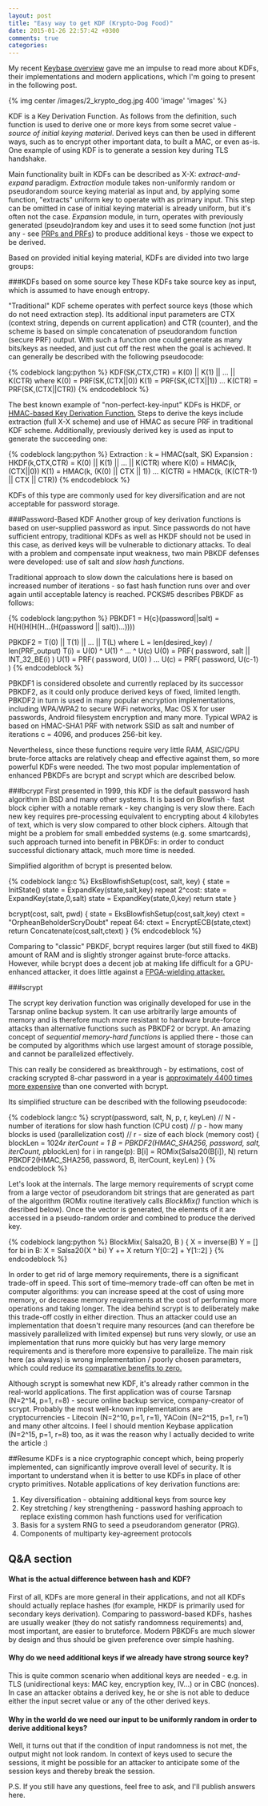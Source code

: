 ```yaml
---
layout: post
title: "Easy way to get KDF (Krypto-Dog Food)"
date: 2015-01-26 22:57:42 +0300
comments: true
categories: 
---
```

My recent <a href="/blog/2015/01/17/cryptosocial-network-from-the-inside/">Keybase overview</a> gave me an impulse to read more about KDFs, their implementations and modern applications, which I'm going to present in the following post.

{% img center /images/2_krypto_dog.jpg 400 'image' 'images' %}

KDF is a Key Derivation Function. As follows from the definition, such function is used to derive one or more keys from some secret value - *source of initial keying material*.
Derived keys can then be used in different ways, such as to encrypt other important data, to built a MAC, or even as-is. 
One example of using KDF is to generate a session key during TLS handshake. 

Main functionality built in KDFs can be described as X-X: *extract-and-expand* paradigm.
*Extraction* module takes non-uniformly random or pseudorandom source keying material as input and, by applying some function, "extracts" uniform key to operate with as primary input.
This step can be omitted in case of initial keying material is already uniform, but it's often not the case.
*Expansion* module, in turn, operates with previously generated (pseudo)random key and uses it to seed some function (not just any - see <a href="https://crypto.stanford.edu/~dabo/cs255/lectures/PRP-PRF.pdf">PRPs and PRFs</a>) to produce additional keys - those we expect to be derived.

Based on provided initial keying material, KDFs are divided into two large groups:

###KDFs based on some source key
These KDFs take source key as input, which is assumed to have enough entropy.

"Traditional" KDF scheme operates with perfect source keys (those which do not need extraction step). 
Its additional input parameters are CTX (context string, depends on current application) and CTR (counter), and the scheme is based on simple concatenation of pseudorandom function (secure PRF) output. 
With such a function one could generate as many bits/keys as needed, and just cut off the rest when the goal is achieved.
It can generally be described with the following pseudocode: 

{% codeblock lang:python %}
KDF(SK,CTX,CTR) = K(0) || K(1) || ... || K(CTR)
    where
    K(0)   = PRF(SK,(CTX||0)) 
    K(1)   = PRF(SK,(CTX||1)) 
    ...
    K(CTR) = PRF(SK,(CTX||CTR))
{% endcodeblock %}

The best known example of "non-perfect-key-input" KDFs is HKDF, or <a href="https://eprint.iacr.org/2010/264.pdf">HMAC-based Key Derivation Function.</a>
Steps to derive the keys include extraction (full X-X scheme) and use of HMAC as secure PRF in traditional KDF scheme.
Additionally, previously derived key is used as input to generate the succeeding one:

{% codeblock lang:python %}
Extraction : k = HMAC(salt, SK)
Expansion  : HKDF(k,CTX,CTR) = K(0) || K(1) || ... || K(CTR)
                where
                K(0)   = HMAC(k, (CTX||0))
                K(1)   = HMAC(k, (K(0) || CTX || 1))
                ...
                K(CTR) = HMAC(k, (K(CTR-1) || CTX || CTR))
{% endcodeblock %}

KDFs of this type are commonly used for key diversification and are not acceptable for password storage.


###Password-Based KDF
Another group of key derivation functions is based on user-supplied password as input.
Since passwords do not have sufficient entropy, traditional KDFs as well as HKDF should not be used in this case, as derived keys will be vulnerable to dictionary attacks.
To deal with a problem and compensate input weakness, two main PBKDF defenses were developed: use of salt and *slow hash functions*.

Traditional approach to slow down the calculations here is based on increased number of iterations - so fast hash function runs over and over again until acceptable latency is reached.
PCKS#5 describes PBKDF as follows:

{% codeblock lang:python %}
PBKDF1 = H{c}(password||salt) = H(H(H(H(H...(H(password || salt))...))))


PBKDF2 = T(0) || T(1) || ... || T(L)
    where
    L = len(desired_key) / len(PRF_output)
    T(i) = U(0) ^ U(1) ^ ... ^ U(c)
    U(0) = PRF( password, salt || INT_32_BE(i) )
    U(1) = PRF( password, U(0) )
    ...
    U(c) = PRF( password, U(c-1) )
{% endcodeblock %}

PBKDF1 is considered obsolete and currently replaced by its successor PBKDF2, as it could only produce derived keys of fixed, limited length.
PBKDF2 in turn is used in many popular encryption implementations, including WPA/WPA2 to secure WiFi networks, Mac OS X for user passwords, Android filesystem encryption and many more.
Typical WPA2 is based on HMAC-SHA1 PRF with network SSID as salt and number of iterations c = 4096, and produces 256-bit key.

Nevertheless, since these functions require very little RAM, ASIC/GPU brute-force attacks are relatively cheap and effective against them, so more powerful KDFs were needed.
The two most popular implementation of enhanced PBKDFs are bcrypt and scrypt which are described below.

###bcrypt
First presented in 1999, this KDF is the default password hash algorithm in BSD and many other systems.
It is based on Blowfish - fast block cipher with a notable remark - key changing is very slow there. 
Each new key requires pre-processing equivalent to encrypting about 4 kilobytes of text, which is very slow compared to other block ciphers. 
Altough that might be a problem for small embedded systems (e.g. some smartcards), such approach turned into benefit in PBKDFs: in order to conduct successful dictionary attack, much more time is needed.

Simplified algorithm of bcrypt is presented below.

{% codeblock lang:c %}
EksBlowfishSetup(cost, salt, key)
{
   state = InitState()
   state = ExpandKey(state,salt,key)
   repeat 2^cost:
      state = ExpandKey(state,0,salt)
      state = ExpandKey(state,0,key)
   return state
}


bcrypt(cost, salt, pwd)
{
   state = EksBlowfishSetup(cost,salt,key)
   ctext = "OrpheanBeholderScryDoubt"
   repeat 64:
      ctext = EncryptECB(state,ctext)
   return Concatenate(cost,salt,ctext)
}
{% endcodeblock %}

Comparing to "classic" PBKDF, bcrypt requires larger (but still fixed to 4KB) amount of RAM and is slightly stronger against brute-force attacks.
However, while bcrypt does a decent job at making life difficult for a GPU-enhanced attacker, it does little against a <a href="http://www.openwall.com/presentations/Passwords14-Energy-Efficient-Cracking/">FPGA-wielding attacker.</a>


###scrypt

The scrypt key derivation function was originally developed for use in the Tarsnap online backup system.
It can use arbitrarily large amounts of memory and is therefore much more resistant to hardware brute-force attacks than alternative functions such as PBKDF2 or bcrypt.
An amazing concept of *sequential memory-hard functions* is applied there - those can be computed by algorithms which use largest amount of storage possible, and cannot be parallelized effectively.

This can really be considered as breakthrough - by estimations, cost of cracking scrypted 8-char password in a year is <a href="http://www.tarsnap.com/scrypt/scrypt.pdf">approximately 4400 times more expensive</a> 
than one converted with bcrypt.

Its simplified structure can be described with the following pseudocode:

{% codeblock lang:c %}
scrypt(password, salt, N, p, r, keyLen)
// N - number of iterations for slow hash function      (CPU cost)
// p - how many blocks is used                          (parallelization cost)
// r - size of each block                               (memory cost)
{
   blockLen = 1024*r 
   iterCount = 1
   B = PBKDF2(HMAC_SHA256, password, salt, iterCount, p*blockLen) 
   for i in range(p):
      B[i] = ROMix(Salsa20(B[i]), N)
   return PBKDF2(HMAC_SHA256, password, B, iterCount, keyLen) 
}
{% endcodeblock %}

Let's look at the internals.
The large memory requirements of scrypt come from a large vector of pseudorandom bit strings that are generated as part of the algorithm (ROMix routine iteratively calls *BlockMix()* function which is desribed below).
Once the vector is generated, the elements of it are accessed in a pseudo-random order and combined to produce the derived key. 

{% codeblock lang:python %}
BlockMix( Salsa20, B )
{
   X = inverse(B)
   Y = []
   for bi in B:
      X = Salsa20(X ^ bi)
      Y += X
   return Y[0::2] + Y[1::2]
}
{% endcodeblock %}

In order to get rid of large memory requirements, there is a significant trade-off in speed.
This sort of time–memory trade-off can often be met in computer algorithms: you can increase speed at the cost of using more memory, or decrease memory requirements at the cost of performing more operations and taking longer. 
The idea behind scrypt is to deliberately make this trade-off costly in either direction. 
Thus an attacker could use an implementation that doesn't require many resources (and can therefore be massively parallelized with limited expense) but runs very slowly, or use an implementation that runs more quickly but 
has very large memory requirements and is therefore more expensive to parallelize. The main risk here (as always) is wrong implementation / poorly chosen parameters, which could reduce its <a href="http://blog.ircmaxell.com/2014/03/why-i-dont-recommend-scrypt.html">comparative benefits to zero.</a>

Although scrypt is somewhat new KDF, it's already rather common in the real-world applications. 
The first application was of course Tarsnap (N=2^14, p=1, r=8) - secure online backup service, company-creator of scrypt.
Probably the most well-known implementations are cryptocurrencies - Litecoin (N=2^10, p=1, r=1), YACoin (N=2^15, p=1, r=1) and many other altcoins. 
I feel I should mention Keybase application (N=2^15, p=1, r=8) too, as it was the reason why I actually decided to write the article :)


##Resume
KDFs is a nice cryptographic concept which, being properly implemented, can significantly improve overall level of security.
It is important to understand when it is better to use KDFs in place of other crypto primitives.
Notable applications of key derivation functions are:

1. Key diversification - obtaining additional keys from source key
2. Key stretching / key strengthening - password hashing approach to replace existing common hash functions used for verification
3. Basis for a system RNG to seed a pseudorandom generator (PRG).
4. Components of multiparty key-agreement protocols



## Q&A section
#### What is the actual difference between hash and KDF?
First of all, KDFs are more general in their applications, and not all KDFs should actually replace hashes (for example, HKDF is primarily used for secondary keys derivation).
Comparing to password-based KDFs, hashes are usually weaker (they do not satisfy randomness requirements) and, most important, are easier to bruteforce.
Modern PBKDFs are much slower by design and thus should be given preference over simple hashing.

#### Why do we need additional keys if we already have strong source key?
This is quite common scenario when additional keys are needed - e.g. in TLS (unidirectional keys: MAC key, encryption key, IV...) or in CBC (nonces).
In case an attacker obtains a derived key, he or she is not able to deduce either the input secret value or any of the other derived keys.

#### Why in the world do we need our input to be uniformly random in order to derive additional keys?
Well, it turns out that if the condition of input randomness is not met, the output might not look random. 
In context of keys used to secure the sessions, it might be possible for an attacker to anticipate some of the session keys and thereby break the session.


P.S. If you still have any questions, feel free to ask, and I'll publish answers here.